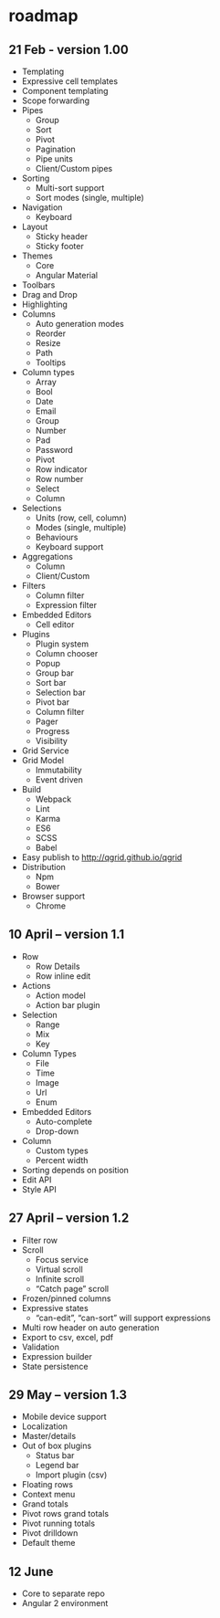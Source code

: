 # roadmap

## 21 Feb - version 1.00
*	Templating
*	Expressive cell templates
*	Component templating
*	Scope forwarding
*	Pipes
	* Group
	*	Sort
	*	Pivot
	*	Pagination
	*	Pipe units
	*	Client/Custom pipes
*	Sorting
	*	Multi-sort support
	*	Sort modes (single, multiple)
*	Navigation
	*	Keyboard
*	Layout
	*	Sticky header
	*	Sticky footer
*	Themes
	*	Core
	*	Angular Material
*	Toolbars
*	Drag and Drop
*	Highlighting
*	Columns
	*	Auto generation modes
	*	Reorder
	*	Resize
	*	Path
	*	Tooltips
*	Column types
	*	Array
	*	Bool
	*	Date
	*	Email
	*	Group
	*	Number
	*	Pad
	*	Password
	*	Pivot
	*	Row indicator
	*	Row number
	*	Select
	*	Column
*	Selections 
	*	Units (row, cell, column)
	*	Modes (single, multiple)
	*	Behaviours
	*	Keyboard support
*	Aggregations
	*	Column
	*	Client/Custom
*	Filters
	*	Column filter
	*	Expression filter
*	Embedded Editors
	*	Cell editor
*	Plugins
	*	Plugin system
	*	Column chooser
	*	Popup
	*	Group bar
	*	Sort bar
	*	Selection bar
	*	Pivot bar
	*	Column filter
	*	Pager
	*	Progress
	*	Visibility
*	Grid Service 
*	Grid Model
	*	Immutability 
	*	Event driven
*	Build
	*	Webpack
	*	Lint 
	*	Karma
	*	ES6
	*	SCSS
	*	Babel
*	Easy publish to http://qgrid.github.io/qgrid
*	Distribution
	*	Npm
	*	Bower
*	Browser support
	*	Chrome

## 10 April – version 1.1
*	Row
	*	Row Details
	*	Row inline edit
*	Actions
	*	Action model
	*	Action bar plugin
*	Selection
	*	Range
	*	Mix
	* 	Key
*  Column Types
	* File
	* Time
	* Image
	* Url
	* Enum
*	Embedded Editors
	*	Auto-complete
	*	Drop-down
*	Column
	* Custom types
	* Percent width
*  Sorting depends on position
*	Edit API
*	Style API


## 27 April – version 1.2
*	Filter row
*	Scroll
	*	Focus service
	*	Virtual scroll
	*	Infinite scroll
	*	“Catch page” scroll
*	Frozen/pinned columns
*	Expressive states
	*	“can-edit”, “can-sort” will support expressions
*	Multi row header on auto generation
*	Export to csv, excel, pdf
*	Validation
*	Expression builder
*	State persistence


## 29 May – version 1.3
*	Mobile device support
*	Localization
*	Master/details
*	Out of box plugins
	*	Status bar
	*	Legend bar
	*	Import plugin (csv)
*	Floating rows 
*	Context menu
*	Grand totals
*	Pivot rows grand totals
*	Pivot running totals
*	Pivot drilldown
*	Default theme


## 12 June
*	Core to separate repo
*	Angular 2 environment